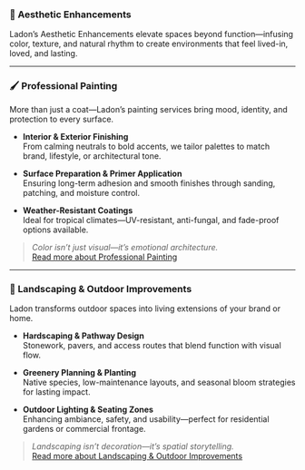 ### 🎨 Aesthetic Enhancements

Ladon’s Aesthetic Enhancements elevate spaces beyond function—infusing color, texture, and natural rhythm to create environments that feel lived-in, loved, and lasting.

---

### 🖌️ Professional Painting  
More than just a coat—Ladon’s painting services bring mood, identity, and protection to every surface.

- **Interior & Exterior Finishing**  
  From calming neutrals to bold accents, we tailor palettes to match brand, lifestyle, or architectural tone.

- **Surface Preparation & Primer Application**  
  Ensuring long-term adhesion and smooth finishes through sanding, patching, and moisture control.

- **Weather-Resistant Coatings**  
  Ideal for tropical climates—UV-resistant, anti-fungal, and fade-proof options available.

> _Color isn’t just visual—it’s emotional architecture._  
[Read more about Professional Painting](https://davaocityspotlights.com/dt_listing/ladon-construction-services/)

---

### 🌿 Landscaping & Outdoor Improvements  
Ladon transforms outdoor spaces into living extensions of your brand or home.

- **Hardscaping & Pathway Design**  
  Stonework, pavers, and access routes that blend function with visual flow.

- **Greenery Planning & Planting**  
  Native species, low-maintenance layouts, and seasonal bloom strategies for lasting impact.

- **Outdoor Lighting & Seating Zones**  
  Enhancing ambiance, safety, and usability—perfect for residential gardens or commercial frontage.

> _Landscaping isn’t decoration—it’s spatial storytelling._  
[Read more about Landscaping & Outdoor Improvements](https://www.findglocal.com/PH/Davao-City/103030702860803/LADON-Construction-Services)

